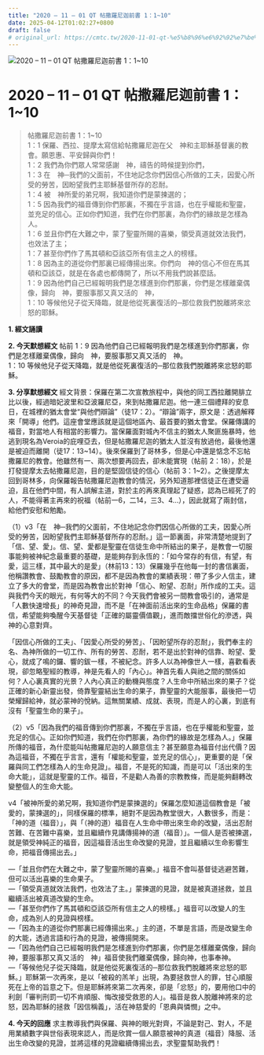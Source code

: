 ```yaml
---
title: "2020 – 11 – 01 QT 帖撒羅尼迦前書 1：1~10"
date: 2025-04-12T01:02:27+0800
draft: false
# original_url: https://cmtc.tw/2020-11-01-qt-%e5%b8%96%e6%92%92%e7%be%85%e5%b0%bc%e8%bf%a6%e5%89%8d%e6%9b%b8-1%ef%bc%9a110
---
```


![2020 – 11 – 01 QT 帖撒羅尼迦前書 1：1\~10](/images/qt.jpg   "2020 – 11 – 01 QT 帖撒羅尼迦前書 1：1\~10")

# 2020 – 11 – 01 QT 帖撒羅尼迦前書 1：1\~10

> 帖撒羅尼迦前書 1：1\~10  
> 1：1 保羅、西拉、提摩太寫信給帖撒羅尼迦在父　神和主耶穌基督裏的教會。願恩惠、平安歸與你們！  
> 1：2 我們為你們眾人常常感謝　神，禱告的時候提到你們，  
> 1：3 在　神─我們的父面前，不住地記念你們因信心所做的工夫，因愛心所受的勞苦，因盼望我們主耶穌基督所存的忍耐。  
> 1：4 被　神所愛的弟兄啊，我知道你們是蒙揀選的；  
> 1：5 因為我們的福音傳到你們那裏，不獨在乎言語，也在乎權能和聖靈，並充足的信心。正如你們知道，我們在你們那裏，為你們的緣故是怎樣為人。  
> 1：6 並且你們在大難之中，蒙了聖靈所賜的喜樂，領受真道就效法我們，也效法了主；  
> 1：7 甚至你們作了馬其頓和亞該亞所有信主之人的榜樣。  
> 1：8 因為主的道從你們那裏已經傳揚出來。你們向　神的信心不但在馬其頓和亞該亞，就是在各處也都傳開了，所以不用我們說甚麼話。  
> 1：9 因為他們自己已經報明我們是怎樣進到你們那裏，你們是怎樣離棄偶像，歸向　神，要服事那又真又活的　神，  
> 1：10 等候他兒子從天降臨，就是他從死裏復活的─那位救我們脫離將來忿怒的耶穌。

**1. 經文誦讀**

**2.  今天默想經文**
帖前 1：9 因為他們自己已經報明我們是怎樣進到你們那裏，你們是怎樣離棄偶像，歸向　神，要服事那又真又活的　神。  
1：10 等候他兒子從天降臨，就是他從死裏復活的─那位救我們脫離將來忿怒的耶穌。

**3. 分享默想經文**
經文背景：保羅在第二次宣教旅程中，與他的同工西拉離開腓立比以後，經過暗妃波里和亞波羅尼亞，來到帖撒羅尼迦。他一連三個禮拜的安息日，在城裡的猶太會堂“與他們辯論”（徒17：2）。“辯論”兩字，原文是：透過解釋來「開導」他們。這座會堂應該就是這個地區內、最首要的猶太會堂。保羅傳講的福音，對當地人有相當的影響力。當保羅面對城內不信主的猶太人聚匪施暴時，他逃到現名為Veroia的庇哩亞去，但是帖撒羅尼迦的猶太人並沒有放過他，最後他還是被迫而離開（徒17：13\~14）。後來保羅到了哥林多，但是心中還是惦念不忘帖撒羅尼的教會。他雖然有一、兩次想要再回去，卻未能實現（帖前 2：18），於是打發提摩太去帖撒羅尼迦，目的是堅固信徒的信心（帖前 3：1\~2）。之後提摩太回到哥林多，向保羅報告帖撒羅尼迦教會的情況，另外知道那裡信徒正在遭受逼迫，且在他們中間，有人誤解主道，對於主的再來真理起了疑惑，認為已經死了的人，不能得著主再來的祝福（帖前一6，二14，三3、4…），因此就寫了兩封信，給他們安慰和勉勵。

（1）v3「在　神─我們的父面前，不住地記念你們因信心所做的工夫，因愛心所受的勞苦，因盼望我們主耶穌基督所存的忍耐。」這一節裏面，非常清楚地提到了「信、望、愛」。信、望、愛都是聖靈在信徒生命中所結出的果子，是教會一切服事能夠被神紀念最重要的基礎，是能夠存到永恆的：「如今常存的有信，有望，有愛，這三樣，其中最大的是愛」（林前13：13）保羅幾乎在他每一封的書信裏面，他稱讚教會、鼓勵教會的原因，都不是因為教會的業績表現：帶了多少人信主，建立了多大的會堂，而是因為教會出於對神「信心、盼望、忍耐」所作成的工夫。這與我們今天的眼光，有何等大的不同？今天我們會被另一間教會吸引的，通常是「人數快速增長」的神奇見證，而不是「在神面前活出來的生命品格」保羅的書信，希望能夠喚醒今天基督徒「正確的屬靈價值觀」，進而敵擋世俗化的滲透，與神的心意對齊。

「因信心所做的工夫」、「因愛心所受的勞苦」、「因盼望所存的忍耐」，我們奉主的名、為神所做的一切工作、所有的勞苦、忍耐，若不是出於對神的信靠、盼望、愛心，就成了鳴的鑼、響的鈸一樣，不被紀念。許多人以為神像世人一樣，喜歡看表現，卻忽略聖經的教導，神是先看人的「內心」。神首先看人與祂之間的關係如何？人心裏真實的光景？人內心真正的動機與態度？人生命中所結出來的果子？從正確的新心新靈出發，倚靠聖靈結出生命的果子，靠聖靈的大能服事，最後把一切榮耀歸給神，就必蒙神的悅納。這無關業績、成就、表現，而是人的心裏，到底有沒有「聖靈生命的果子」。

（2）v5「因為我們的福音傳到你們那裏，不獨在乎言語，也在乎權能和聖靈，並充足的信心。正如你們知道，我們在你們那裏，為你們的緣故是怎樣為人。」保羅所傳的福音，為什麼能叫帖撒羅尼迦的人願意信主？甚至願意為福音付出代價？因為這福音，不獨在乎言言，還有「權能和聖靈，並充足的信心」，更重要的是「保羅與同工們怎樣為人的生命見證」。福音，不是死的知識，而是可以「活出來的生命大能」，這就是聖靈的工作。福音，不是勸人為善的宗教教條，而是能夠翻轉改變整個人的生命大能。

v4「被神所愛的弟兄啊，我知道你們是蒙揀選的」保羅怎麼知道這個教會是「被愛的，蒙揀選的」，同樣保羅的標準，絕對不是因為教堂很大，人數很多，而是：「神的道（福音）」，與「（神的道）福音在人生命中帶出來生命的改變，活出忍耐苦難、在苦難中喜樂，並且繼續作見講傳揚神的道（福音）」。一個人是否被揀選，就是領受神純正的福音，因這福音活出生命改變的見證，並且繼續以生命影響生命，把福音傳揚出去。」

—「並且你們在大難之中，蒙了聖靈所賜的喜樂。」福音不會叫基督徒逃避苦難，但可以活出喜樂的生命果子。  
—「領受真道就效法我們，也效法了主。」蒙揀選的見證，就是被真道拯救，並且繼續活出被真道改變的生命。  
—「甚至你們作了馬其頓和亞該亞所有信主之人的榜樣。」福音可以改變人的生命，成為別人的見證與榜樣。  
—「因為主的道從你們那裏已經傳揚出來。」主的道，不單是言語，而是改變生命的大能，透過言語和行為的見證，被傳揚開來。  
—「因為他們自己已經報明我們是怎樣進到你們那裏，你們是怎樣離棄偶像，歸向　神，要服事那又真又活的　神」福音使我們離棄偶像，歸向神，也事奉神。  
—「等候他兒子從天降臨，就是他從死裏復活的─那位救我們脫離將來忿怒的耶穌。」耶穌第一次再來，是以「被殺的羔羊」出現，為要拯救世人的罪，甘心順服死在上帝的旨意之下。但是耶穌將來第二次再來，卻是「忿怒」的，要用他口中的利劍「審判刑罰一切不肯順服、悔改接受救恩的人」。福音是救人脫離神將來的忿怒，因為耶穌的拯救「因信稱義」，活在神慈愛的「恩典與憐憫」之中。

**4. 今天的回應**
求主教導我們與保羅、與神的眼光對齊，不論是對己、對人，不是用業績數字與世俗表現來認人，而是欣賞一個人願意被神的真道（福音）降服、活出生命改變的見證，並將這樣的見證繼續傳揚出去，求聖靈幫助我們！
